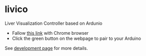 # livico
Liver Visualization Controller based on Ardunio


- Fallow [this link](https://mjirik.github.io/livico/livico.html) with Chrome browser
- Click the green button on the webpage to pair to your Arduino


See [development page](development.md) for more details.